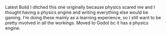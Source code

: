 Latest Build
I ditched this one originally because physics scared me and I thought having a physics engine and writing everything else would be gaming. I'm doing these mainly as a learning experience, so I still want to be pretty involved in all the workings. Moved to Godot bc it has a physics engine.
